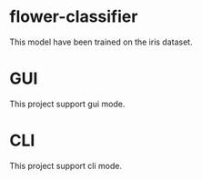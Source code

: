 # flower-classifier
This model have been trained on the iris dataset.
# GUI
This project support gui mode.
# CLI
This project support cli mode.

